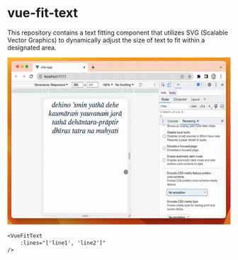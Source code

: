 # vue-fit-text

This repository contains a text fitting component that utilizes SVG (Scalable Vector Graphics) to dynamically adjust the size of text to fit within a designated area.

![demo.gif](demo.gif)

```vue
<VueFitText
    :lines="['line1', 'line2']"
/>
```